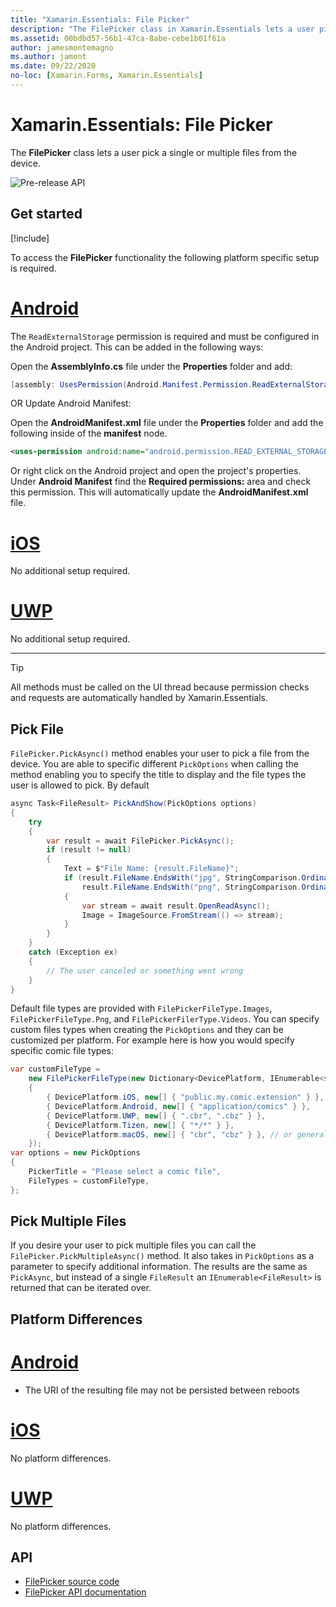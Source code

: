 ```yaml
---
title: "Xamarin.Essentials: File Picker"
description: "The FilePicker class in Xamarin.Essentials lets a user pick a single or multiple files from the device."
ms.assetid: 00bdbd57-56b1-47ca-8abe-cebe1b01f61a
author: jamesmontemagno
ms.author: jamont
ms.date: 09/22/2020
no-loc: [Xamarin.Forms, Xamarin.Essentials]
---
```


# Xamarin.Essentials: File Picker

The **FilePicker** class lets a user pick a single or multiple files from the device.

![Pre-release API](~/media/shared/preview.png)

## Get started

[!include[](~/essentials/includes/get-started.md)]

To access the **FilePicker** functionality the following platform specific setup is required.

# [Android](#tab/android)

The `ReadExternalStorage` permission is required and must be configured in the Android project. This can be added in the following ways:

Open the **AssemblyInfo.cs** file under the **Properties** folder and add:

```csharp
[assembly: UsesPermission(Android.Manifest.Permission.ReadExternalStorage)]
```

OR Update Android Manifest:

Open the **AndroidManifest.xml** file under the **Properties** folder and add the following inside of the **manifest** node.

```xml
<uses-permission android:name="android.permission.READ_EXTERNAL_STORAGE" />
```

Or right click on the Android project and open the project's properties. Under **Android Manifest** find the **Required permissions:** area and check this permission. This will automatically update the **AndroidManifest.xml** file.

# [iOS](#tab/ios)

No additional setup required.

# [UWP](#tab/uwp)

No additional setup required.

-----

> [!TIP]
> All methods must be called on the UI thread because permission checks and requests are automatically handled by Xamarin.Essentials.

## Pick File

`FilePicker.PickAsync()` method enables your user to pick a file from the device. You are able to specific different `PickOptions` when calling the method enabling you to specify the title to display and the file types the user is allowed to pick. By default 

```csharp
async Task<FileResult> PickAndShow(PickOptions options)
{
    try
    {
        var result = await FilePicker.PickAsync();
        if (result != null)
        {
            Text = $"File Name: {result.FileName}";
            if (result.FileName.EndsWith("jpg", StringComparison.OrdinalIgnoreCase) ||
                result.FileName.EndsWith("png", StringComparison.OrdinalIgnoreCase))
            {
                var stream = await result.OpenReadAsync();
                Image = ImageSource.FromStream(() => stream);
            }
        }
    }
    catch (Exception ex)
    {
        // The user canceled or something went wrong
    }
}
```

Default file types are provided with `FilePickerFileType.Images`, `FilePickerFileType.Png`, and `FilePickerFilerType.Videos`. You can specify custom files types when creating the `PickOptions` and they can be customized per platform. For example here is how you would specify specific comic file types:

```csharp
var customFileType =
    new FilePickerFileType(new Dictionary<DevicePlatform, IEnumerable<string>>
    {
        { DevicePlatform.iOS, new[] { "public.my.comic.extension" } }, // or general UTType values
        { DevicePlatform.Android, new[] { "application/comics" } },
        { DevicePlatform.UWP, new[] { ".cbr", ".cbz" } },
        { DevicePlatform.Tizen, new[] { "*/*" } },
        { DevicePlatform.macOS, new[] { "cbr", "cbz" } }, // or general UTType values
    });
var options = new PickOptions
{
    PickerTitle = "Please select a comic file",
    FileTypes = customFileType,
};
```

## Pick Multiple Files

If you desire your user to pick multiple files you can call the `FilePicker.PickMultipleAsync()` method. It also takes in `PickOptions` as a parameter to specify additional information. The results are the same as `PickAsync`, but instead of a single `FileResult` an `IEnumerable<FileResult>` is returned that can be iterated over.


## Platform Differences

# [Android](#tab/android)

- The URI of the resulting file may not be persisted between reboots

# [iOS](#tab/ios)

No platform differences.

# [UWP](#tab/uwp)

No platform differences.

## API

- [FilePicker source code](https://github.com/xamarin/Essentials/tree/main/Xamarin.Essentials/FilePicker)
- [FilePicker API documentation](xref:Xamarin.Essentials.FilePicker)
